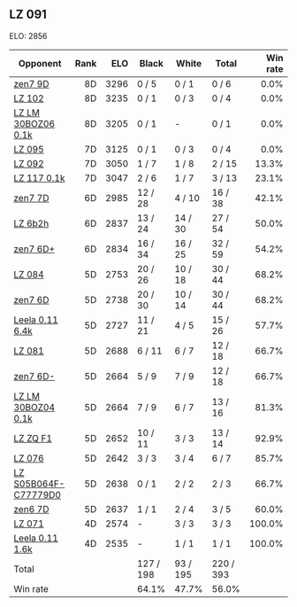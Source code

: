 ## LZ 091 ##

ELO: 2856

Opponent | Rank | ELO | Black | White | Total | Win rate
---------|-----:|----:|-------|-------|-------|-------:
[zen7 9D](zen7%209D.md) | 8D | 3296 | 0 / 5 | 0 / 1 | 0 / 6 | 0.0%
[LZ 102](LZ%20102.md) | 8D | 3235 | 0 / 1 | 0 / 3 | 0 / 4 | 0.0%
[LZ LM 30BOZ06 0.1k](LZ%20LM%2030BOZ06%200.1k.md) | 8D | 3205 | 0 / 1 | - | 0 / 1 | 0.0%
[LZ 095](LZ%20095.md) | 7D | 3125 | 0 / 1 | 0 / 3 | 0 / 4 | 0.0%
[LZ 092](LZ%20092.md) | 7D | 3050 | 1 / 7 | 1 / 8 | 2 / 15 | 13.3%
[LZ 117 0.1k](LZ%20117%200.1k.md) | 7D | 3047 | 2 / 6 | 1 / 7 | 3 / 13 | 23.1%
[zen7 7D](zen7%207D.md) | 6D | 2985 | 12 / 28 | 4 / 10 | 16 / 38 | 42.1%
[LZ 6b2h](LZ%206b2h.md) | 6D | 2837 | 13 / 24 | 14 / 30 | 27 / 54 | 50.0%
[zen7 6D+](zen7%206D+.md) | 6D | 2834 | 16 / 34 | 16 / 25 | 32 / 59 | 54.2%
[LZ 084](LZ%20084.md) | 5D | 2753 | 20 / 26 | 10 / 18 | 30 / 44 | 68.2%
[zen7 6D](zen7%206D.md) | 5D | 2738 | 20 / 30 | 10 / 14 | 30 / 44 | 68.2%
[Leela 0.11 6.4k](Leela%200.11%206.4k.md) | 5D | 2727 | 11 / 21 | 4 / 5 | 15 / 26 | 57.7%
[LZ 081](LZ%20081.md) | 5D | 2688 | 6 / 11 | 6 / 7 | 12 / 18 | 66.7%
[zen7 6D-](zen7%206D-.md) | 5D | 2664 | 5 / 9 | 7 / 9 | 12 / 18 | 66.7%
[LZ LM 30BOZ04 0.1k](LZ%20LM%2030BOZ04%200.1k.md) | 5D | 2664 | 7 / 9 | 6 / 7 | 13 / 16 | 81.3%
[LZ ZQ F1](LZ%20ZQ%20F1.md) | 5D | 2652 | 10 / 11 | 3 / 3 | 13 / 14 | 92.9%
[LZ 076](LZ%20076.md) | 5D | 2642 | 3 / 3 | 3 / 4 | 6 / 7 | 85.7%
[LZ S05B064F-C77779D0](LZ%20S05B064F-C77779D0.md) | 5D | 2638 | 0 / 1 | 2 / 2 | 2 / 3 | 66.7%
[zen6 7D](zen6%207D.md) | 5D | 2637 | 1 / 1 | 2 / 4 | 3 / 5 | 60.0%
[LZ 071](LZ%20071.md) | 4D | 2574 | - | 3 / 3 | 3 / 3 | 100.0%
[Leela 0.11 1.6k](Leela%200.11%201.6k.md) | 4D | 2535 | - | 1 / 1 | 1 / 1 | 100.0%
Total | | | 127 / 198 | 93 / 195 | 220 / 393 | 
Win rate| | | 64.1% | 47.7% | 56.0% | 

